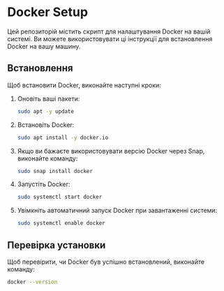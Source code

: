 # Docker Setup

Цей репозиторій містить скрипт для налаштування Docker на вашій системі. Ви можете використовувати ці інструкції для встановлення Docker на вашу машину.

## Встановлення

Щоб встановити Docker, виконайте наступні кроки:

1. Оновіть ваші пакети:
    ```bash
    sudo apt -y update
    ```

2. Встановіть Docker:
    ```bash
    sudo apt install -y docker.io
    ```

3. Якщо ви бажаєте використовувати версію Docker через Snap, виконайте команду:
    ```bash
    sudo snap install docker
    ```

4. Запустіть Docker:
    ```bash
    sudo systemctl start docker
    ```

5. Увімкніть автоматичний запуск Docker при завантаженні системи:
    ```bash
    sudo systemctl enable docker
    ```

## Перевірка установки

Щоб перевірити, чи Docker був успішно встановлений, виконайте команду:
```bash
docker --version
